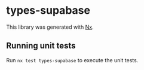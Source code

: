 # types-supabase

This library was generated with [Nx](https://nx.dev).

## Running unit tests

Run `nx test types-supabase` to execute the unit tests.
